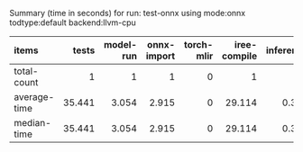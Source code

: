 Summary (time in seconds) for run: test-onnx using mode:onnx todtype:default backend:llvm-cpu

| items        |   tests |   model-run |   onnx-import |   torch-mlir |   iree-compile |   inference |
|:-------------|--------:|------------:|--------------:|-------------:|---------------:|------------:|
| total-count  |   1     |       1     |         1     |            0 |          1     |       0     |
| average-time |  35.441 |       3.054 |         2.915 |            0 |         29.114 |       0.358 |
| median-time  |  35.441 |       3.054 |         2.915 |            0 |         29.114 |       0.358 |
